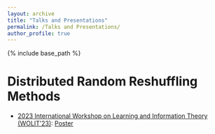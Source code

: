 ```yaml
---
layout: archive
title: "Talks and Presentations"
permalink: /Talks and Presentations/
author_profile: true
---
```


{% include base_path %}


Distributed Random Reshuffling Methods
=====
* [2023 International Workshop on Learning and Information Theory (WOLIT’23)](http://idi-wolit.com/wolit23/): [Poster](https://kun73.github.io/kunhuang20.github.io/slides/WOLIT23_poster_v1.pdf)

